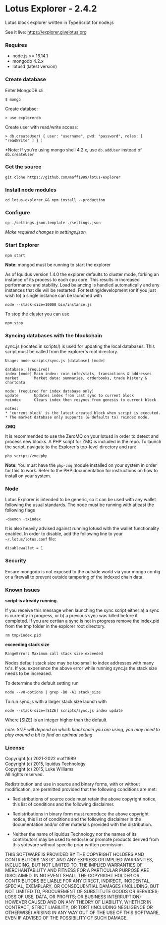 Lotus Explorer - 2.4.2
================

Lotus block explorer written in TypeScript for node.js

See it live: https://explorer.givelotus.org

### Requires

*  node.js >= 16.14.1
*  mongodb 4.2.x
*  lotusd (latest version)

### Create database

Enter MongoDB cli:

    $ mongo

Create databse:

    > use explorerdb

Create user with read/write access:

    > db.createUser( { user: "username", pwd: "password", roles: [ "readWrite" ] } )

*Note: If you're using mongo shell 4.2.x, use `db.addUser` instead of `db.createUser`

### Get the source

    git clone https://github.com/maff1989/lotus-explorer

### Install node modules

    cd lotus-explorer && npm install --production

### Configure

    cp ./settings.json.template ./settings.json

*Make required changes in settings.json*

### Start Explorer

    npm start

**Note**: mongod must be running to start the explorer

As of Iquidus version 1.4.0 the explorer defaults to cluster mode, forking an instance of its process to each cpu core. This results in increased performance and stability. Load balancing is handled automatically and any instances that die will be restarted. For testing/development (or if you just wish to) a single instance can be launched with

    node --stack-size=10000 bin/instance.js

To stop the cluster you can use

    npm stop

### Syncing databases with the blockchain

sync.js (located in scripts/) is used for updating the local databases. This script must be called from the explorer's root directory.

    Usage: node scripts/sync.js [database] [mode]

    database: (required)
    index [mode] Main index: coin info/stats, transactions & addresses
    market       Market data: summaries, orderbooks, trade history & chartdata

    mode: (required for index database only)
    update       Updates index from last sync to current block
    reindex      Clears index then resyncs from genesis to current block

    notes:
    * 'current block' is the latest created block when script is executed.
    * The market database only supports (& defaults to) reindex mode.

**ZMQ**

It is recommended to use the ZeroMQ on your lotusd in order to detect and process new blocks. A PHP script for ZMQ is included in the repo. To launch the script, navigate to the Explorer's top-level directory and run:

    php scripts/zmq.php

**Note**: You must have the `php-zmq` module installed on your system in order for this to work. Refer to the PHP documentation for instructions on how to install on your system.

### Node

Lotus Explorer is intended to be generic, so it can be used with any wallet following the usual standards. The node must be running with atleast the following flags

    -daemon -txindex

It is also heavily advised against running lotusd with the wallet functionality enabled. In order to disable, add the following line to your `~/.lotus/lotus.conf` file:

    disablewallet = 1
    
### Security

Ensure mongodb is not exposed to the outside world via your mongo config or a firewall to prevent outside tampering of the indexed chain data. 

### Known Issues

**script is already running.**

If you receive this message when launching the sync script either a) a sync is currently in progress, or b) a previous sync was killed before it completed. If you are certian a sync is not in progress remove the index.pid from the tmp folder in the explorer root directory.

    rm tmp/index.pid

**exceeding stack size**

    RangeError: Maximum call stack size exceeded

Nodes default stack size may be too small to index addresses with many tx's. If you experience the above error while running sync.js the stack size needs to be increased.

To determine the default setting run

    node --v8-options | grep -B0 -A1 stack_size

To run sync.js with a larger stack size launch with

    node --stack-size=[SIZE] scripts/sync.js index update

Where [SIZE] is an integer higher than the default.

*note: SIZE will depend on which blockchain you are using, you may need to play around a bit to find an optimal setting*

### License

Copyright (c) 2021-2022 maff1989  
Copyright (c) 2015, Iquidus Technology  
Copyright (c) 2015, Luke Williams  
All rights reserved.

Redistribution and use in source and binary forms, with or without
modification, are permitted provided that the following conditions are met:

* Redistributions of source code must retain the above copyright notice, this
  list of conditions and the following disclaimer.

* Redistributions in binary form must reproduce the above copyright notice,
  this list of conditions and the following disclaimer in the documentation
  and/or other materials provided with the distribution.

* Neither the name of Iquidus Technology nor the names of its
  contributors may be used to endorse or promote products derived from
  this software without specific prior written permission.

THIS SOFTWARE IS PROVIDED BY THE COPYRIGHT HOLDERS AND CONTRIBUTORS "AS IS"
AND ANY EXPRESS OR IMPLIED WARRANTIES, INCLUDING, BUT NOT LIMITED TO, THE
IMPLIED WARRANTIES OF MERCHANTABILITY AND FITNESS FOR A PARTICULAR PURPOSE ARE
DISCLAIMED. IN NO EVENT SHALL THE COPYRIGHT HOLDER OR CONTRIBUTORS BE LIABLE
FOR ANY DIRECT, INDIRECT, INCIDENTAL, SPECIAL, EXEMPLARY, OR CONSEQUENTIAL
DAMAGES (INCLUDING, BUT NOT LIMITED TO, PROCUREMENT OF SUBSTITUTE GOODS OR
SERVICES; LOSS OF USE, DATA, OR PROFITS; OR BUSINESS INTERRUPTION) HOWEVER
CAUSED AND ON ANY THEORY OF LIABILITY, WHETHER IN CONTRACT, STRICT LIABILITY,
OR TORT (INCLUDING NEGLIGENCE OR OTHERWISE) ARISING IN ANY WAY OUT OF THE USE
OF THIS SOFTWARE, EVEN IF ADVISED OF THE POSSIBILITY OF SUCH DAMAGE.
